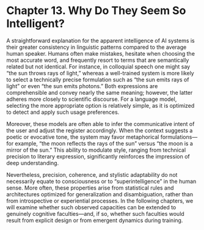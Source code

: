 # Chapter 13. Why Do They Seem So Intelligent?

A straightforward explanation for the apparent intelligence of AI systems is their greater consistency in linguistic patterns compared to the average human speaker. Humans often make mistakes, hesitate when choosing the most accurate word, and frequently resort to terms that are semantically related but not identical. For instance, in colloquial speech one might say “the sun throws rays of light,” whereas a well-trained system is more likely to select a technically precise formulation such as “the sun emits rays of light” or even “the sun emits photons.” Both expressions are comprehensible and convey nearly the same meaning; however, the latter adheres more closely to scientific discourse. For a language model, selecting the more appropriate option is relatively simple, as it is optimized to detect and apply such usage preferences.

Moreover, these models are often able to infer the communicative intent of the user and adjust the register accordingly. When the context suggests a poetic or evocative tone, the system may favor metaphorical formulations—for example, “the moon reflects the rays of the sun” versus “the moon is a mirror of the sun.” This ability to modulate style, ranging from technical precision to literary expression, significantly reinforces the impression of deep understanding.

Nevertheless, precision, coherence, and stylistic adaptability do not necessarily equate to consciousness or to “superintelligence” in the human sense. More often, these properties arise from statistical rules and architectures optimized for generalization and disambiguation, rather than from introspective or experiential processes. In the following chapters, we will examine whether such observed capacities can be extended to genuinely cognitive faculties—and, if so, whether such faculties would result from explicit design or from emergent dynamics during training.